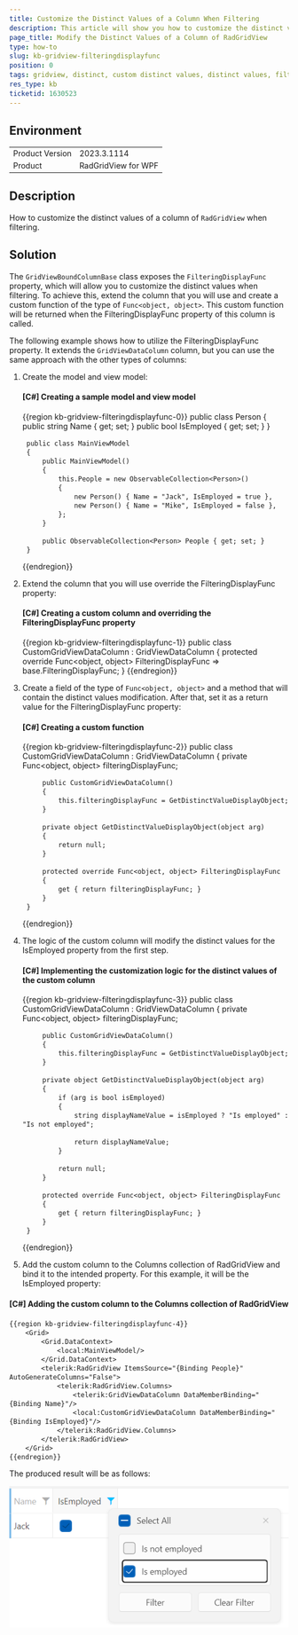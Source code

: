 ```yaml
---
title: Customize the Distinct Values of a Column When Filtering
description: This article will show you how to customize the distinct values of a column when opening the filtering control.
page_title: Modify the Distinct Values of a Column of RadGridView
type: how-to
slug: kb-gridview-filteringdisplayfunc
position: 0
tags: gridview, distinct, custom distinct values, distinct values, filtering
res_type: kb
ticketid: 1630523
---
```


## Environment

<table>
	<tr>
		<td>Product Version</td>
		<td>2023.3.1114</td>
	</tr>
	<tr>
		<td>Product</td>
		<td>RadGridView for WPF</td>
	</tr>
</table>

## Description

How to customize the distinct values of a column of `RadGridView` when filtering.

## Solution

The `GridViewBoundColumnBase` class exposes the `FilteringDisplayFunc` property, which will allow you to customize the distinct values when filtering. To achieve this, extend the column that you will use and create a custom function of the type of `Func<object, object>`. This custom function will be returned when the FilteringDisplayFunc property of this column is called.

The following example shows how to utilize the FilteringDisplayFunc property. It extends the `GridViewDataColumn` column, but you can use the same approach with the other types of columns:

1. Create the model and view model:

	#### __[C#] Creating a sample model and view model__
	{{region kb-gridview-filteringdisplayfunc-0}}
	    public class Person
	    {
	        public string Name { get; set; }
	        public bool IsEmployed { get; set; }
	    }
	
	    public class MainViewModel
	    {
	        public MainViewModel()
	        {
	            this.People = new ObservableCollection<Person>()
	            {
	                new Person() { Name = "Jack", IsEmployed = true },
	                new Person() { Name = "Mike", IsEmployed = false },
	            };
	        }
	
	        public ObservableCollection<Person> People { get; set; }
	    }
	{{endregion}}

2. Extend the column that you will use override the FilteringDisplayFunc property:

	#### __[C#] Creating a custom column and overriding the FilteringDisplayFunc property__
	{{region kb-gridview-filteringdisplayfunc-1}}
	    public class CustomGridViewDataColumn : GridViewDataColumn
	    {
	        protected override Func<object, object> FilteringDisplayFunc => base.FilteringDisplayFunc;
	    }
	{{endregion}}

3. Create a field of the type of `Func<object, object>` and a method that will contain the distinct values modification. After that, set it as a return value for the FilteringDisplayFunc property:

	#### __[C#] Creating a custom function__
	{{region kb-gridview-filteringdisplayfunc-2}}
	    public class CustomGridViewDataColumn : GridViewDataColumn
	    {
	        private Func<object, object> filteringDisplayFunc;
	
	        public CustomGridViewDataColumn()
	        {
	            this.filteringDisplayFunc = GetDistinctValueDisplayObject;
	        }
	
	        private object GetDistinctValueDisplayObject(object arg)
	        {
	            return null;
	        }
	
	        protected override Func<object, object> FilteringDisplayFunc
	        {
	            get { return filteringDisplayFunc; }
	        }
	    }
	{{endregion}}

4. The logic of the custom column will modify the distinct values for the IsEmployed property from the first step. 

	#### __[C#] Implementing the customization logic for the distinct values of the custom column__
	{{region kb-gridview-filteringdisplayfunc-3}}
	    public class CustomGridViewDataColumn : GridViewDataColumn
	    {
	        private Func<object, object> filteringDisplayFunc;
	
	        public CustomGridViewDataColumn()
	        {
	            this.filteringDisplayFunc = GetDistinctValueDisplayObject;
	        }
	
	        private object GetDistinctValueDisplayObject(object arg)
	        {
	            if (arg is bool isEmployed)
	            {
	                string displayNameValue = isEmployed ? "Is employed" : "Is not employed";
	
	                return displayNameValue;
	            }
	
	            return null;
	        }
	
	        protected override Func<object, object> FilteringDisplayFunc
	        {
	            get { return filteringDisplayFunc; }
	        }
	    }
	{{endregion}}

5. Add the custom column to the Columns collection of RadGridView and bind it to the intended property. For this example, it will be the IsEmployed property:

#### __[C#] Adding the custom column to the Columns collection of RadGridView__
	{{region kb-gridview-filteringdisplayfunc-4}}
	    <Grid>
	        <Grid.DataContext>
	            <local:MainViewModel/>
	        </Grid.DataContext>
	        <telerik:RadGridView ItemsSource="{Binding People}" AutoGenerateColumns="False">
	            <telerik:RadGridView.Columns>
	                <telerik:GridViewDataColumn DataMemberBinding="{Binding Name}"/>
	                <local:CustomGridViewDataColumn DataMemberBinding="{Binding IsEmployed}"/>
	            </telerik:RadGridView.Columns>
	        </telerik:RadGridView>
	    </Grid>
	{{endregion}}

The produced result will be as follows:

![{{ site.framework_name }} Custom column with modified distinct values](images/kb-gridview-filteringdisplayfunc-0.png)
